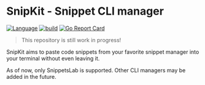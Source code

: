 # SnipKit - Snippet CLI manager

[![Language](https://img.shields.io/badge/language-Go-blue.svg)](https://dart.dev)
[![build](https://github.com/lemoony/snippet-kit/actions/workflows/build.yml/badge.svg)](https://github.com/lemoony/snippet-kit/actions/workflows/build.yml)
[![Go Report Card](https://goreportcard.com/badge/github.com/lemoony/snippet-kit)](https://goreportcard.com/report/github.com/lemoony/snippet-kit)

> This repository is still work in progress!

SnipKit aims to paste code snippets from your favorite snippet manager into your terminal without even 
leaving it.

As of now, only SnippetsLab is supported. Other CLI managers may be added in the future.


